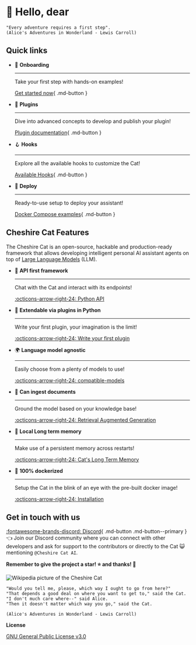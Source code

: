 # &#128075; Hello, dear

```
"Every adventure requires a first step".
(Alice's Adventures in Wonderland - Lewis Carroll)
```

## Quick links

<div class="grid cards" markdown>

- &#127939; __Onboarding__

    ---

    Take your first step with hands-on examples!

    [Get started now](quickstart/introduction.md){ .md-button }

- &#128268; __Plugins__

    ---

    Dive into advanced concepts to develop and publish your plugin!

    [Plugin documentation](plugins/plugins.md){ .md-button }

- &#129693; __Hooks__

    ---

    Explore all the available hooks to customize the Cat!

    [Available Hooks](plugins/hooks.md#available-hooks){ .md-button }

- &#128640; __Deploy__

    ---

    Ready-to-use setup to deploy your assistant!

    [Docker Compose examples](production/administrators/docker-compose.md){ .md-button }

</div>

## Cheshire Cat Features

The Cheshire Cat is an open-source, hackable and production-ready framework that allows developing intelligent personal
AI assistant agents on top of [Large Language Models](framework/cat-components/llm.md) (LLM).

<div class="grid cards" markdown>

- &#129520; __API first framework__

    ---

    Chat with the Cat and interact with its endpoints!

    [:octicons-arrow-right-24: Python API](production/network/clients.md)

- &#128640; __Extendable via plugins in Python__

    ---

    Write your first plugin, your imagination is the limit!

    [:octicons-arrow-right-24: Write your first plugin](quickstart/prepare-plugin.md)

- &#127757; __Language model agnostic__

    ---

    Easily choose from a plenty of models to use!

    [:octicons-arrow-right-24: compatible-models](production/administrators/docker-compose.md#compatible-models)

- &#128220; __Can ingest documents__

    ---

    Ground the model based on your knowledge base!

    [:octicons-arrow-right-24: Retrieval Augmented Generation](framework/llm-concepts/rag.md)

- &#128024; __Local Long term memory__

    ---

    Make use of a persistent memory across restarts!

    [:octicons-arrow-right-24: Cat's Long Term Memory](framework/cat-components/memory/long_term_memory.md)

- &#128011; __100% dockerized__

    ---

    Setup the Cat in the blink of an eye with the pre-built docker image!

    [:octicons-arrow-right-24: Installation](quickstart/installation-configuration.md)

</div>

## Get in touch with us

[:fontawesome-brands-discord: Discord](https://discord.gg/bHX5sNFCYU){ .md-button .md-button--primary } &#128072;
Join our Discord community where you can
connect with other developers and ask for support to the contributors or directly to the Cat &#128570;
mentioning `@Cheshire Cat AI`.

**Remember to give the project a star! &#11088; and thanks! &#128591;**

![Wikipedia picture of the Cheshire Cat](assets/img/cheshire-cat-tree-shade.jpg)

    "Would you tell me, please, which way I ought to go from here?"
    "That depends a good deal on where you want to get to," said the Cat.
    "I don't much care where--" said Alice.
    "Then it doesn't matter which way you go," said the Cat.

    (Alice's Adventures in Wonderland - Lewis Carroll)

__License__

[GNU General Public License v3.0](https://raw.githubusercontent.com/cheshire-cat-ai/core/main/LICENSE)
